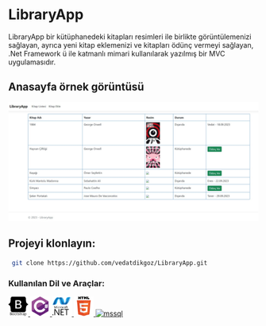 # LibraryApp

LibraryApp bir kütüphanedeki kitapları resimleri ile birlikte görüntülemenizi sağlayan, ayrıca yeni kitap eklemenizi ve kitapları ödünç vermeyi sağlayan, .Net Framework ü ile katmanlı mimari kullanılarak yazılmış bir MVC uygulamasıdır.

## Anasayfa örnek görüntüsü
![Anasayfa](https://github.com/vedatdikgoz/LibraryApp/blob/master/LibraryApp.WebUI/wwwroot/img/anasayfa.jpg)

## Projeyi klonlayın:

 ```sh
  git clone https://github.com/vedatdikgoz/LibraryApp.git
 ``` 

<h3 align="left">Kullanılan Dil ve Araçlar:</h3>
<p align="left"> <a href="https://getbootstrap.com" target="_blank" rel="noreferrer"> <img src="https://raw.githubusercontent.com/devicons/devicon/master/icons/bootstrap/bootstrap-plain-wordmark.svg" alt="bootstrap" width="40" height="40"/> </a> <a href="https://www.w3schools.com/cs/" target="_blank" rel="noreferrer"> <img src="https://raw.githubusercontent.com/devicons/devicon/master/icons/csharp/csharp-original.svg" alt="csharp" width="40" height="40"/> </a> <a href="https://dotnet.microsoft.com/" target="_blank" rel="noreferrer"> <img src="https://raw.githubusercontent.com/devicons/devicon/master/icons/dot-net/dot-net-original-wordmark.svg" alt="dotnet" width="40" height="40"/> </a> <a href="https://www.w3.org/html/" target="_blank" rel="noreferrer"> <img src="https://raw.githubusercontent.com/devicons/devicon/master/icons/html5/html5-original-wordmark.svg" alt="html5" width="40" height="40"/> </a> <a href="https://www.microsoft.com/en-us/sql-server" target="_blank" rel="noreferrer"> <img src="https://www.svgrepo.com/show/303229/microsoft-sql-server-logo.svg" alt="mssql" width="40" height="40"/> </a> </p>
